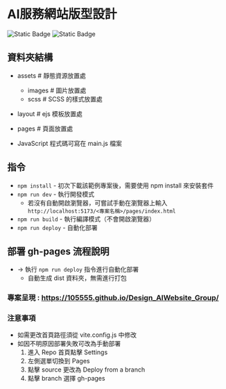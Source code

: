 #  AI服務網站版型設計
![Static Badge](https://img.shields.io/badge/Node-v16_up-blue) ![Static Badge](https://img.shields.io/badge/Vite-v4.2.0-blue)

## 資料夾結構
  - assets # 靜態資源放置處
    - images # 圖片放置處
    - scss # SCSS 的樣式放置處

  - layout # ejs 模板放置處
  - pages # 頁面放置處

- JavaScript 程式碼可寫在 main.js 檔案

## 指令
- `npm install` - 初次下載該範例專案後，需要使用 npm install 來安裝套件
- `npm run dev` - 執行開發模式
  - 若沒有自動開啟瀏覽器，可嘗試手動在瀏覽器上輸入
    `http://localhost:5173/<專案名稱>/pages/index.html`
- `npm run build` - 執行編譯模式（不會開啟瀏覽器）
- `npm run deploy` - 自動化部署

## 部署 gh-pages 流程說明
- -> 執行 `npm run deploy` 指令進行自動化部署
  - 自動生成 dist 資料夾，無需進行打包


### 專案呈現 : <https://105555.github.io/Design_AIWebsite_Group/>

### 注意事項
- 如需更改首頁路徑須從 vite.config.js 中修改
- 如因不明原因部署失敗可改為手動部署
  1. 進入 Repo 首頁點擊 Settings
  2. 左側選單切換到 Pages
  3. 點擊 source 更改為 Deploy from a branch 
  4. 點擊 branch 選擇 gh-pages  
